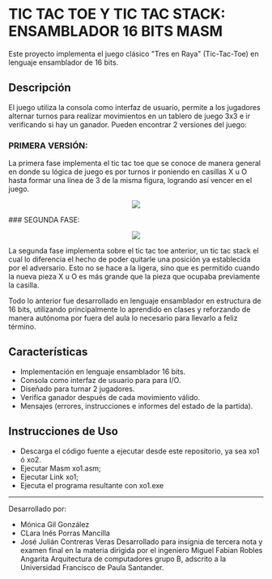 # TIC TAC TOE Y TIC TAC STACK: ENSAMBLADOR 16 BITS MASM
Este proyecto implementa el juego clásico "Tres en Raya" (Tic-Tac-Toe) en lenguaje ensamblador de 16 bits.

## Descripción
El juego utiliza la consola como interfaz de usuario, permite a los jugadores alternar turnos para realizar movimientos en un tablero de juego 3x3 e ir verificando si hay un ganador.
Pueden encontrar 2 versiones del juego:
### PRIMERA VERSIÓN:
La primera fase implementa el tic tac toe que se conoce de manera general en donde su lógica de juego es por turnos ir poniendo en casillas X u O hasta formar una línea de 3 de la misma figura, logrando así vencer en el juego.
<p align="center">  
<img src="https://github.com/MonicaGilgon/tic-tac-stack-asm/issues/1" />
</p>
### SEGUNDA FASE:
<p align="center">  
<img src="https://github.com/MonicaGilgon/tic-tac-stack-asm/issues/2" />
</p>
La segunda fase implementa sobre el tic tac toe anterior, un tic tac stack el cual lo diferencia el hecho de poder quitarle una posición ya establecida por el adversario.
Esto no se hace a la ligera, sino que es permitido cuando la nueva pieza X u O es más grande que la pieza que ocupaba previamente la casilla.


Todo lo anterior fue desarrollado en lenguaje ensamblador en estructura de 16 bits, utilizando principalmente lo aprendido en clases y reforzando de manera autónoma por fuera del aula lo necesario para llevarlo 
a feliz término.

## Características
- Implementación en lenguaje ensamblador 16 bits.
- Consola como interfaz de usuario para para I/O.
- Diseñado para turnar 2 jugadores.
- Verifica ganador después de cada movimiento válido.
- Mensajes (errores, instrucciones e informes del estado de la partida).

## Instrucciones de Uso
- Descarga el código fuente a ejecutar desde este repositorio, ya sea xo1 ó xo2.
- Ejecutar Masm xo1.asm;
- Ejecutar Link xo1;
- Ejecuta el programa resultante con xo1.exe
-----------------------------------------------------------------------------------------------------------------------------------------------------------------------------------------------------------------
Desarrollado por:
- Mónica Gil González
- CLara Inés Porras Mancilla
- José Julián Contreras Veras
Desarrollado para insignia de tercera nota y examen final en la materia dirigida por el ingeniero Miguel Fabian Robles Angarita Arquitectura de computadores grupo B, adscrito a la Universidad Francisco de Paula Santander.
